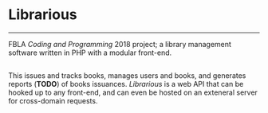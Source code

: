 # Librarious
___
FBLA *Coding and Programming* 2018 project; a library management software written in PHP with a modular front-end.
##
This issues and tracks books, manages users and books, and generates reports (**TODO**) of books issuances. *Librarious* is a web API that can be hooked up to any front-end, and can even be hosted on an exteneral server for cross-domain requests.
